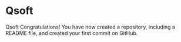 # Qsoft
Qsoft
Congratulations! You have now created a repository, including a README file, and created your first commit on GitHub.
